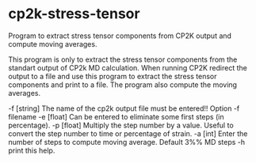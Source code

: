 # cp2k-stress-tensor
Program to extract stress tensor components from CP2K output and compute moving averages.

This program is only to extract the stress tensor components from the standart output of CP2k MD calculation. When running CP2K redirect the output to a file and use this program to extract the stress tensor components and print to a file. The program also compute the moving averages. 

-f [string] The name of the cp2k output file must be entered!! Option -f filename
-e [float] Can be entered to eliminate some first steps (in percentage). 
-p [float] Multiply the step number by a value. Useful to convert the step number to time or percentage of strain.
-a [int] Enter the number of steps to compute moving average. Default 3%% MD steps
-h print this help.





